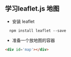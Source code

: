 ## 学习leaflet.js 地图

- 安装  leaflet

```
  npm install leaflet --save

```

- 准备一个放地图的容器

``` html 
<div id='map'></div>
```

